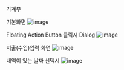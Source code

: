 
가계부

기본화면
![image](https://user-images.githubusercontent.com/69678386/153363593-075fa5d7-34fa-4189-ab70-5e9a1ea84264.png)

Floating Action Button 클릭시 Dialog
![image](https://user-images.githubusercontent.com/69678386/153363651-163e9cfe-164a-49c7-9c17-86c6d13928d9.png)

지출(수입)입력 화면
![image](https://user-images.githubusercontent.com/69678386/153363693-87a8272e-9c86-42a1-ba55-1d56fe43ed28.png)

내역이 있는 날짜 선택시 
![image](https://user-images.githubusercontent.com/69678386/153363914-6e60d933-5642-4cef-a25c-fe7a99f723e7.png)
